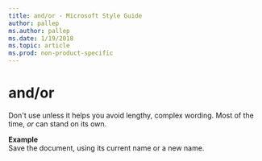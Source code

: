 ```yaml
---
title: and/or - Microsoft Style Guide
author: pallep
ms.author: pallep
ms.date: 1/19/2018
ms.topic: article
ms.prod: non-product-specific
---
```


# and/or

Don't use unless it helps you avoid lengthy, complex wording. Most of the time, *or* can stand on its own.

**Example**  
Save the document, using its current name or a new name. 
